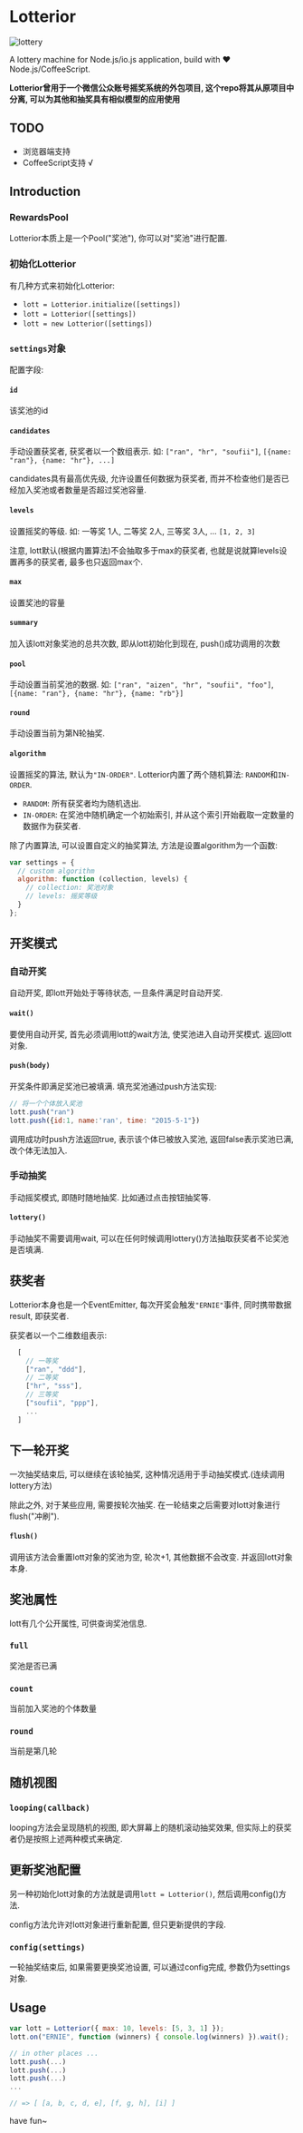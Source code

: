 
# Lotterior

![lottery](http://lewis-manning.co.uk/wp-content/uploads/2015/01/Lottery-Balls-014.jpg)

A lottery machine for Node.js/io.js application, build with ❤ Node.js/CoffeeScript.

**Lotterior曾用于一个微信公众账号摇奖系统的外包项目, 这个repo将其从原项目中分离, 可以为其他和抽奖具有相似模型的应用使用**

## TODO

+ 浏览器端支持
+ CoffeeScript支持 √

## Introduction

### RewardsPool
Lotterior本质上是一个Pool("奖池"), 你可以对"奖池"进行配置.

### 初始化Lotterior

有几种方式来初始化Lotterior:

+ `lott = Lotterior.initialize([settings])`
+ `lott = Lotterior([settings])`
+ `lott = new Lotterior([settings])`

### `settings`对象

配置字段:

#### `id`
该奖池的id

#### `candidates`
手动设置获奖者, 获奖者以一个数组表示. 如: `["ran", "hr", "soufii"]`, `[{name: "ran"}, {name: "hr"}, ...]`

candidates具有最高优先级, 允许设置任何数据为获奖者, 而并不检查他们是否已经加入奖池或者数量是否超过奖池容量.

#### `levels`
设置摇奖的等级. 如: 一等奖 1人, 二等奖 2人, 三等奖 3人, ... `[1, 2, 3]`

注意, lott默认(根据内置算法)不会抽取多于max的获奖者, 也就是说就算levels设置再多的获奖者, 最多也只返回max个.

#### `max`
设置奖池的容量

#### `summary`
加入该lott对象奖池的总共次数, 即从lott初始化到现在, push()成功调用的次数

#### `pool`
手动设置当前奖池的数据. 如: `["ran", "aizen", "hr", "soufii", "foo"]`, `[{name: "ran"}, {name: "hr"}, {name: "rb"}]`

#### `round`
手动设置当前为第N轮抽奖.

#### `algorithm`
设置摇奖的算法, 默认为`"IN-ORDER"`. Lotterior内置了两个随机算法: `RANDOM`和`IN-ORDER`.

+ `RANDOM`: 所有获奖者均为随机选出.
+ `IN-ORDER`: 在奖池中随机确定一个初始索引, 并从这个索引开始截取一定数量的数据作为获奖者.

除了内置算法, 可以设置自定义的抽奖算法, 方法是设置algorithm为一个函数:

```js
var settings = {
  // custom algorithm
  algorithm: function (collection, levels) {
    // collection: 奖池对象
    // levels: 摇奖等级
  }
};
```

## 开奖模式

### 自动开奖
自动开奖, 即lott开始处于等待状态, 一旦条件满足时自动开奖.

#### `wait()`
要使用自动开奖, 首先必须调用lott的wait方法, 使奖池进入自动开奖模式. 返回lott对象.

#### `push(body)`
开奖条件即满足奖池已被填满. 填充奖池通过push方法实现:

```js
// 将一个个体放入奖池
lott.push("ran")
lott.push({id:1, name:'ran', time: "2015-5-1"})
```

调用成功时push方法返回true, 表示该个体已被放入奖池, 返回false表示奖池已满, 改个体无法加入.

### 手动抽奖
手动摇奖模式, 即随时随地抽奖. 比如通过点击按钮抽奖等.

#### `lottery()`
手动抽奖不需要调用wait, 可以在任何时候调用lottery()方法抽取获奖者不论奖池是否填满.

## 获奖者
Lotterior本身也是一个EventEmitter, 每次开奖会触发`"ERNIE"`事件, 同时携带数据result, 即获奖者.

获奖者以一个二维数组表示:

```js
  [ 
    // 一等奖
    ["ran", "ddd"],
    // 二等奖
    ["hr", "sss"],
    // 三等奖
    ["soufii", "ppp"],
    ...
  ]
```

## 下一轮开奖
一次抽奖结束后, 可以继续在该轮抽奖, 这种情况适用于手动抽奖模式.(连续调用lottery方法)

除此之外, 对于某些应用, 需要按轮次抽奖. 在一轮结束之后需要对lott对象进行flush("冲刷").

#### `flush()`
调用该方法会重置lott对象的奖池为空, 轮次+1, 其他数据不会改变. 并返回lott对象本身.

## 奖池属性
lott有几个公开属性, 可供查询奖池信息.

### `full`
奖池是否已满

### `count`
当前加入奖池的个体数量

### `round`
当前是第几轮

## 随机视图

### `looping(callback)`
looping方法会呈现随机的视图, 即大屏幕上的随机滚动抽奖效果, 但实际上的获奖者仍是按照上述两种模式来确定.

## 更新奖池配置
另一种初始化lott对象的方法就是调用`lott = Lotterior()`, 然后调用config()方法.

config方法允许对lott对象进行重新配置, 但只更新提供的字段.

### `config(settings)`
一轮抽奖结束后, 如果需要更换奖池设置, 可以通过config完成, 参数仍为settings对象.

## Usage

```js
var lott = Lotterior({ max: 10, levels: [5, 3, 1] });
lott.on("ERNIE", function (winners) { console.log(winners) }).wait();

// in other places ...
lott.push(...)
lott.push(...)
lott.push(...)
...

// => [ [a, b, c, d, e], [f, g, h], [i] ]
```

have fun~

